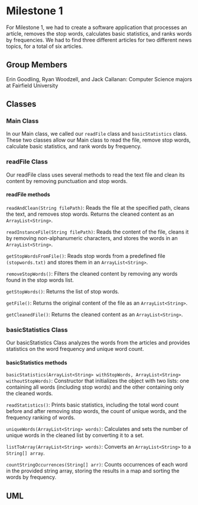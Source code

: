 # Milestone 1

For Milestone 1, we had to create a software application that processes an article, removes the stop words, calculates basic statistics, and ranks words by frequencies. We had to find three different articles for two different news topics, for a total of six articles.

## Group Members

Erin Goodling, Ryan Woodzell, and Jack Callanan: Computer Science majors at Fairfield University

## Classes

### Main Class 
In our Main class, we called our ```readFile``` class and ```basicStatistics``` class. These two classes allow our Main class to read the file, remove stop words, calculate basic statistics, and rank words by frequency.

### readFile Class
Our readFile class uses several methods to read the text file and clean its content by removing punctuation and stop words.

#### readFile methods

```readAndClean(String filePath)```: Reads the file at the specified path, cleans the text, and removes stop words. Returns the cleaned content as an ```ArrayList<String>```.  

```readInstanceFile(String filePath)```: Reads the content of the file, cleans it by removing non-alphanumeric characters, and stores the words in an ```ArrayList<String>```.  

```getStopWordsFromFile()```: Reads stop words from a predefined file ```(stopwords.txt)``` and stores them in an ```ArrayList<String>```.  

```removeStopWords()```: Filters the cleaned content by removing any words found in the stop words list.  

```getStopWords()```: Returns the list of stop words.  

```getFile()```: Returns the original content of the file as an ```ArrayList<String>```.  

```getCleanedFile()```: Returns the cleaned content as an ```ArrayList<String>```. 

### basicStatistics Class
Our basicStatistics Class analyzes the words from the articles and provides statistics on the word frequency and unique word count.

#### basicStatistics methods
```basicStatistics(ArrayList<String> withStopWords, ArrayList<String> withoutStopWords)```: Constructor that initializes the object with two lists: one containing all words (including stop words) and the other containing only the cleaned words.  

```readStatistics()```: Prints basic statistics, including the total word count before and after removing stop words, the count of unique words, and the frequency ranking of words.  

```uniqueWords(ArrayList<String> words)```: Calculates and sets the number of unique words in the cleaned list by converting it to a set.  

```listToArray(ArrayList<String> words)```: Converts an ```ArrayList<String>``` to a ```String[] array```.  

```countStringOccurrences(String[] arr)```: Counts occurrences of each word in the provided string array, storing the results in a map and sorting the words by frequency.  

## UML




